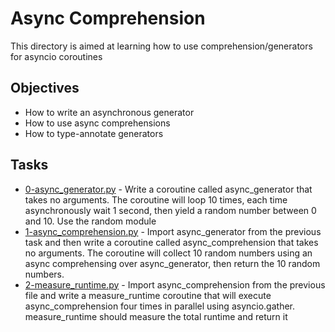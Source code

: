 # Async Comprehension

This directory is aimed at learning how to use comprehension/generators for asyncio coroutines

## Objectives

* How to write an asynchronous generator
* How to use async comprehensions
* How to type-annotate generators

## Tasks

* [0-async_generator.py](0-async_generator.py) - Write a coroutine called async_generator that takes no arguments. The coroutine will loop 10 times, each time asynchronously wait 1 second, then yield a random number between 0 and 10. Use the random module
* [1-async_comprehension.py](1-async_comprehension.py) - Import async_generator from the previous task and then write a coroutine called async_comprehension that takes no arguments. The coroutine will collect 10 random numbers using an async comprehensing over async_generator, then return the 10 random numbers.
* [2-measure_runtime.py](2-measure_runtime.py) - Import async_comprehension from the previous file and write a measure_runtime coroutine that will execute async_comprehension four times in parallel using asyncio.gather. measure_runtime should measure the total runtime and return it
